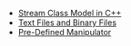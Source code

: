 
- [Stream Class Model in C++](stream-class-model.md)
- [Text Files and Binary Files](textfiles-and-binaryfiles.md)
- [Pre-Defined Manipulator](pre-defined-manipulators.md)

